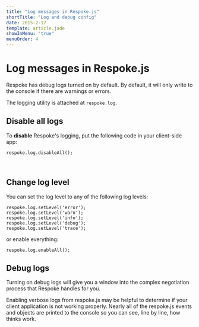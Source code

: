 ```yaml
---
title: "Log messages in Respoke.js"
shortTitle: "Log and debug config"
date: 2015-2-17
template: article.jade
showInMenu: "true"
menuOrder: 4
---
```


# Log messages in Respoke.js

Respoke has debug logs turned on by default. By default, it will only write to the console if there are
warnings or errors.

The logging utility is attached at `respoke.log`.

## Disable all logs

To **disable** Respoke's logging, put the following code in your client-side app:

	respoke.log.disableAll();

<br />

## Change log level

You can set the log level to any of the following log levels:

	respoke.log.setLevel('error');
	respoke.log.setLevel('warn');
	respoke.log.setLevel('info');
	respoke.log.setLevel('debug');
	respoke.log.setLevel('trace');

or enable everything:

	respoke.log.enableAll();

## Debug logs

Turning on debug logs will give you a window into the complex negotiation process that Respoke
handles for you.

Enabling verbose logs from respoke.js may be helpful to determine if your client application is
not working properly. Nearly all of the respoke.js events and objects are printed to the console
so you can see, line by line, how thinks work.
